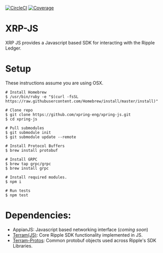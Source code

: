 [![CircleCI](https://img.shields.io/circleci/build/github/xpring-eng/Xpring-JS/master?style=flat&token=8f614950de4d2dc800bb51710667bbd90d82dda3)](https://circleci.com/gh/xpring-eng/Xpring-JS)
[![Coverage](https://coveralls.io/repos/github/xpring-eng/Xpring-JS/badge.svg?t=DkDKCV)](https://coveralls.io/github/xpring-eng/Xpring-JS)

# XRP-JS
XRP JS provides a Javascript based SDK for interacting with the Ripple Ledger.

# Setup

These instructions assume you are using OSX. 


```shell
# Install Homebrew
$ /usr/bin/ruby -e "$(curl -fsSL https://raw.githubusercontent.com/Homebrew/install/master/install)"

# Clone repo
$ git clone https://github.com/xpring-eng/xpring-js.git
$ cd xpring-js

# Pull submodules
$ git submodule init
$ git submodule update --remote

# Install Protocol Buffers
$ brew install protobuf

# Install GRPC
$ brew tap grpc/grpc
$ brew install grpc

# Install required modules.
$ npm i 

# Run tests
$ npm test
```

# Dependencies:
* AppianJS: Javascript based networking interface (_coming soon_)
* [Terram(JS)](https://github.com/xpring-eng/terram): Core Ripple SDK functionality implemented in JS.
* [Terram-Protos](https://github.com/xpring-eng/terram-protos): Common protobuf objects used across Ripple's SDK Libraries.

